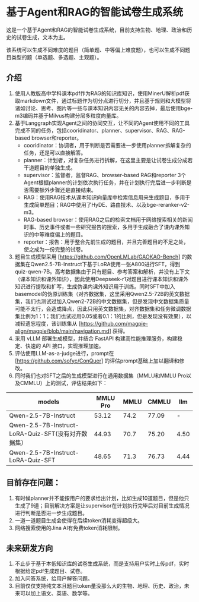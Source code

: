 # 基于Agent和RAG的智能试卷生成系统

这是一个基于Agent和RAG的智能试卷生成系统，目前支持生物、地理、政治和历史的试卷生成，文本为主。

该系统可以生成不同难度的题目（简单题、中等偏上难度题），也可以生成不同题目类型的题（单选题、多选题、主观题）。

## 介绍
1. 使用人教版高中学科课本pdf作为RAG的知识库知识，使用MinerU解析pdf获取markdown文件，通过标题作为切分点进行切分，并且基于规则和大模型将诸如讨论、思考、图片等一些与课本知识内容无关的内容去掉，最后使用bge-m3编码并基于Milvus构建分层多粒度向量库。
2. 基于Langgraph实现Agent之间的协同交互，让不同的Agent使用不同的工具完成不同的任务，包括cooridinator、planner、supervisor、RAG、RAG-based browser和reporter。
    - cooridinator：协调者，用于判断是否需要进一步使用planner拆解复杂的任务，还是可以直接解答。
    - planner：计划者，对复杂任务进行拆解，在这里主要是让试卷生成分成若干道题目的单独生成。
    - supervisor：监督者，监督RAG、browser-based RAG和reporter 3个Agent根据planner的计划依次执行任务，并在计划执行完后进一步判断是否需要额外步骤还是直接结束。
    - RAG：使用RAG技术从课本知识向量库中检索信息用来生成题目，多用于生成简单题目；RAG中使用了HyDE、路由技术、以及bge-reranker-v2-m3。
    - RAG-based browser：使用RAG之后的检索文档用于网络搜索相关的新闻时事、历史事件或者一些研究报告的搜索，多用于生成融合了课内课外知识的中等难度偏上的题目。
    - reporter：报告：用于整合先前生成的题目，并且完善题目的不足之处，使之成为一份完整的试卷。
3. 题目生成模型采用 [https://github.com/OpenLMLab/GAOKAO-Bench] 的数据集在Qwen2.5-7B-Instruct下基于LoRA使用一张A800进行SFT，得到quiz-qwen-7B。高考数据集由于只有题目、参考答案和解析，并没有上下文（课本知识和课外知识），因此使用Deepseek-r1对题目进行课本知识和课外知识进行提取和扩写，生成伪课内课外知识用于训练。同时SFT中加入basemodel的伪原训练集（对齐数据集，这里采用Qwen2.5-72B的英文数据集，我们也测试过加入Qwen2-72B的中文数据集，但是发现中文数据集质量可能不太行，会造成降点，因此只用英文数据集，对齐数据集和任务微调数据集比例为1：1；我们也试过用0.05或者0.1：1的比例，但是发现没有效果），以减轻遗忘程度，该训练集从 [https://github.com/magpie-align/magpie/blob/main/navigation.md] 获得。
4. 采用 vLLM 部署生成模型，并结合 FastAPI 构建高性能推理服务，构建稳定、快速的 API 接口，实现推理加速。
5. 评估使用LLM-as-a-judge进行，prompt在 [https://github.com/sofyc/ConQuer] 的评估prompt基础上加以翻译和修改。
6. 同时我们也对SFT之后的生成模型进行在通用数据集（MMLU和MMLU Pro以及CMMLU）上的测试，评估结果如下：

| models                                                 | MMLU Pro | MMLU | CMMLU | llm  |
| ------------------------------------------------------ | -------- | ---- | ----- | ---- |
| Qwen-2.5-7B-Instruct                                   | 53.12   | 74.2 | 77.09 |   -   |
| Qwen-2.5-7B-Instruct-LoRA-Quiz-SFT(没有对齐数据集）    | 44.93    | 70.7 | 75.20 | 4.50 |
| Qwen-2.5-7B-Instruct-LoRA-Quiz-SFT | 48.65    | 71.3 | 76.73 | 4.44 |

## 目前存在问题：
1. 有时候planner并不能按用户的要求给出计划，比如生成10道题目，但是他只生成了9道；目前解决方案是让supervisor在计划执行完毕后对目前生成情况进行判断是否进一步生成题目。
2. 一道一道题目生成会使得在后续token消耗变得超级大。
3. 网络搜索使用的Jina AI有免费token消耗限制。

## 未来研发方向
1. 不止步于基于本低知识库的试卷生成系统，而是支持用户实时上传pdf，实时根据给定pdf生成题目、试卷。
2. 加入问答系统，给用户解答问题。
3. 目前仅仅支持纯文本且题目token量没那么大的生物、地理、历史、政治，未来可以加上语文、英语、数学等。